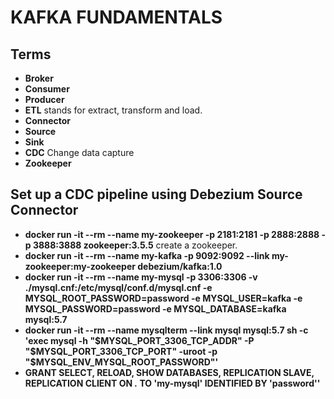 # KAFKA FUNDAMENTALS

## Terms

- **Broker**
- **Consumer**
- **Producer**
- **ETL** stands for extract, transform and load.
- **Connector**
- **Source**
- **Sink**
- **CDC** Change data capture
- **Zookeeper**

## Set up a CDC pipeline using Debezium Source Connector

- **docker run -it --rm --name my-zookeeper -p 2181:2181 -p 2888:2888 -p 3888:3888 zookeeper:3.5.5** create a zookeeper.
- **docker run -it --rm --name my-kafka -p 9092:9092 --link my-zookeeper:my-zookeeper debezium/kafka:1.0**
- **docker run -it --rm --name my-mysql -p 3306:3306 -v ./mysql.cnf:/etc/mysql/conf.d/mysql.cnf -e MYSQL_ROOT_PASSWORD=password -e MYSQL_USER=kafka -e MYSQL_PASSWORD=password -e MYSQL_DATABASE=kafka mysql:5.7**
- **docker run -it --rm --name mysqlterm --link mysql mysql:5.7 sh -c 'exec mysql -h "$MYSQL_PORT_3306_TCP_ADDR" -P "$MYSQL_PORT_3306_TCP_PORT" -uroot -p "$MYSQL_ENV_MYSQL_ROOT_PASSWORD"'**
- **GRANT SELECT, RELOAD, SHOW DATABASES, REPLICATION SLAVE, REPLICATION CLIENT ON *.* TO 'my-mysql' IDENTIFIED BY 'password''**